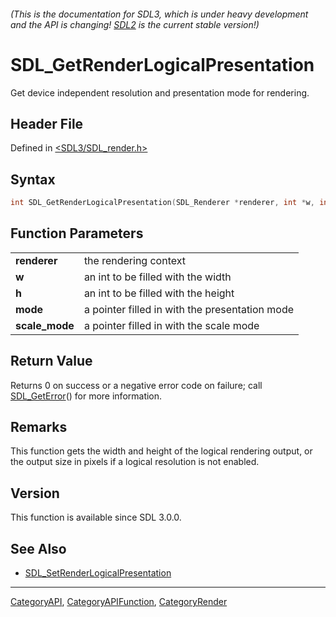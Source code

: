 ###### (This is the documentation for SDL3, which is under heavy development and the API is changing! [SDL2](https://wiki.libsdl.org/SDL2/) is the current stable version!)
# SDL_GetRenderLogicalPresentation

Get device independent resolution and presentation mode for rendering.

## Header File

Defined in [<SDL3/SDL_render.h>](https://github.com/libsdl-org/SDL/blob/main/include/SDL3/SDL_render.h)

## Syntax

```c
int SDL_GetRenderLogicalPresentation(SDL_Renderer *renderer, int *w, int *h, SDL_RendererLogicalPresentation *mode, SDL_ScaleMode *scale_mode);
```

## Function Parameters

|                    |                                                |
| ------------------ | ---------------------------------------------- |
| **renderer**       | the rendering context                          |
| **w**              | an int to be filled with the width             |
| **h**              | an int to be filled with the height            |
| **mode**           | a pointer filled in with the presentation mode |
| **scale_mode**     | a pointer filled in with the scale mode        |

## Return Value

Returns 0 on success or a negative error code on failure; call
[SDL_GetError](SDL_GetError)() for more information.

## Remarks

This function gets the width and height of the logical rendering output, or
the output size in pixels if a logical resolution is not enabled.

## Version

This function is available since SDL 3.0.0.

## See Also

- [SDL_SetRenderLogicalPresentation](SDL_SetRenderLogicalPresentation)

----
[CategoryAPI](CategoryAPI), [CategoryAPIFunction](CategoryAPIFunction), [CategoryRender](CategoryRender)

